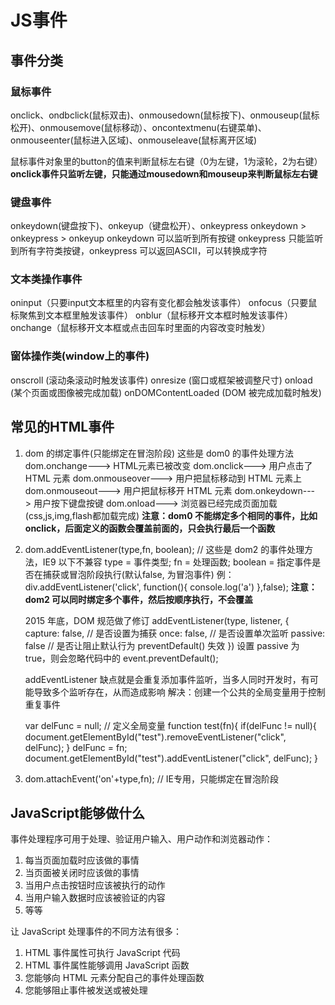 # JS事件

## 事件分类

### 鼠标事件

onclick、ondbclick(鼠标双击)、onmousedown(鼠标按下)、onmouseup(鼠标松开)、onmousemove(鼠标移动）、oncontextmenu(右键菜单)、onmouseenter(鼠标进入区域)、onmouseleave(鼠标离开区域)

鼠标事件对象里的button的值来判断鼠标左右键（0为左键，1为滚轮，2为右键）
**onclick事件只监听左键，只能通过mousedown和mouseup来判断鼠标左右键**

### 键盘事件

onkeydown(键盘按下)、onkeyup（键盘松开）、onkeypress
onkeydown > onkeypress > onkeyup
onkeydown 可以监听到所有按键
onkeypress 只能监听到所有字符类按键，onkeypress 可以返回ASCII，可以转换成字符

### 文本类操作事件

oninput（只要input文本框里的内容有变化都会触发该事件）
onfocus（只要鼠标聚焦到文本框里触发该事件）
onblur（鼠标移开文本框时触发该事件）
onchange（鼠标移开文本框或点击回车时里面的内容改变时触发）

### 窗体操作类(window上的事件)

onscroll (滚动条滚动时触发该事件)
onresize (窗口或框架被调整尺寸)
onload (某个页面或图像被完成加载)
onDOMContentLoaded (DOM 被完成加载时触发)

## 常见的HTML事件

1. dom 的绑定事件(只能绑定在冒泡阶段) 这些是 dom0 的事件处理方法
   dom.onchange---> HTML元素已被改变
   dom.onclick---> 用户点击了 HTML 元素
   dom.onmouseover---> 用户把鼠标移动到 HTML 元素上
   dom.onmouseout---> 用户把鼠标移开 HTML 元素
   dom.onkeydown---> 用户按下键盘按键
   dom.onload---> 浏览器已经完成页面加载(css,js,img,flash都加载完成)
   **注意：dom0 不能绑定多个相同的事件，比如onclick，后面定义的函数会覆盖前面的，只会执行最后一个函数**

2. dom.addEventListener(type,fn, boolean); // 这些是 dom2 的事件处理方法，IE9 以下不兼容
   type = 事件类型; fn = 处理函数; boolean = 指定事件是否在捕获或冒泡阶段执行(默认false, 为冒泡事件)
   例： div.addEventListener('click', function(){
       console.log('a')
   },false);
   **注意：dom2 可以同时绑定多个事件，然后按顺序执行，不会覆盖**

   2015 年底，DOM 规范做了修订
   addEventListener(type, listener, {
       capture: false, // 是否设置为捕获
       once: false,    // 是否设置单次监听
       passive: false  // 是否让阻止默认行为 preventDefault() 失效
   })
   设置 passive 为 true，则会忽略代码中的 event.preventDefault();

   addEventListener 缺点就是会重复添加事件监听，当多人同时开发时，有可能导致多个监听存在，从而造成影响
   解决：创建一个公共的全局变量用于控制重复事件

    var delFunc = null; // 定义全局变量
    function test(fn){
        if(delFunc != null){
            document.getElementById("test").removeEventListener("click", delFunc);
        }
        delFunc = fn;
        document.getElementById("test").addEventListener("click", delFunc);
    }

3. dom.attachEvent('on'+type,fn); // IE专用，只能绑定在冒泡阶段

## JavaScript能够做什么

事件处理程序可用于处理、验证用户输入、用户动作和浏览器动作：

1. 每当页面加载时应该做的事情
2. 当页面被关闭时应该做的事情
3. 当用户点击按钮时应该被执行的动作
4. 当用户输入数据时应该被验证的内容
5. 等等

让 JavaScript 处理事件的不同方法有很多：

1. HTML 事件属性可执行 JavaScript 代码
2. HTML 事件属性能够调用 JavaScript 函数
3. 您能够向 HTML 元素分配自己的事件处理函数
4. 您能够阻止事件被发送或被处理
